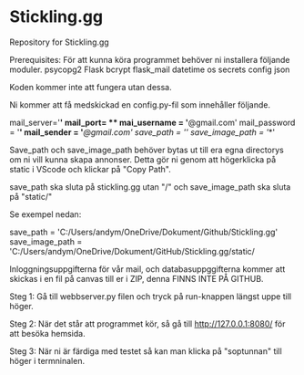 # Stickling.gg
Repository for Stickling.gg

Prerequisites:
För att kunna köra programmet behöver ni installera följande moduler.
psycopg2
Flask
bcrypt
flask_mail
datetime
os
secrets
config
json

Koden kommer inte att fungera utan dessa. 

Ni kommer att få medskickad en config.py-fil som innehåller följande. 

mail_server='**'
mail_port= **
mai_username = '**@gmail.com'
mail_password = '**'
mail_sender = '***@gmail.com'
save_path = '**'
save_image_path = '**'

Save_path och save_image_path behöver bytas ut till era egna directorys om ni vill kunna skapa annonser. Detta gör ni genom att högerklicka på static i VScode och klickar på "Copy Path".

save_path ska sluta på stickling.gg utan  "/" och save_image_path ska sluta på "static/"

Se exempel nedan:

save_path = 'C:/Users/andym/OneDrive/Dokument/Github/Stickling.gg'
save_image_path = 'C:/Users/andym/OneDrive/Dokument/GitHub/Stickling.gg/static/

Inloggningsuppgifterna för vår mail, och databasuppggifterna kommer att skickas i en fil på canvas till er i ZIP, denna FINNS INTE PÅ GITHUB.

Steg 1:
Gå till webbserver.py filen och tryck på run-knappen längst uppe till höger.

Steg 2:
När det står att programmet kör, så gå till http://127.0.0.1:8080/ för att besöka hemsida.

Steg 3: 
När ni är färdiga med testet så kan man klicka på "soptunnan" till höger i termninalen.

